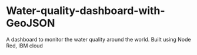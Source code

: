 # Water-quality-dashboard-with-GeoJSON
A dashboard to monitor the water quality around the world.  Built using Node Red, IBM cloud

